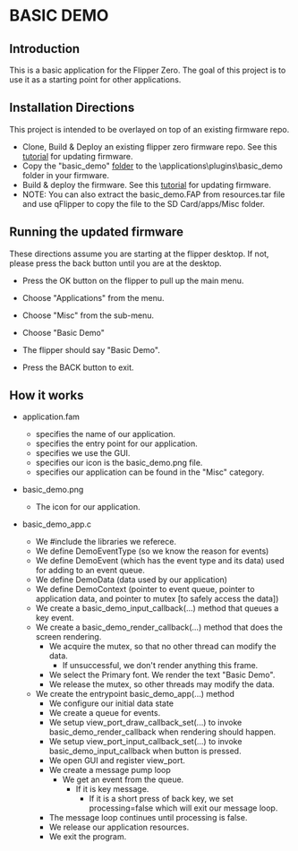 # BASIC DEMO
## Introduction
This is a basic application for the Flipper Zero.  The goal of this project is to use it as a starting point for other applications.


## Installation Directions
This project is intended to be overlayed on top of an existing firmware repo.
- Clone, Build & Deploy an existing flipper zero firmware repo.  See this [tutorial](/firmware/updating/README.md) for updating firmware.
- Copy the "basic_demo" [folder](..) to the \applications\plugins\basic_demo folder in your firmware.
- Build &amp; deploy the firmware.  See this [tutorial](/firmware/updating/README.md) for updating firmware.
- NOTE: You can also extract the basic_demo.FAP from resources.tar file and use qFlipper to copy the file to the SD Card/apps/Misc folder.


## Running the updated firmware
These directions assume you are starting at the flipper desktop.  If not, please press the back button until you are at the desktop.

- Press the OK button on the flipper to pull up the main menu.
- Choose "Applications" from the menu.
- Choose "Misc" from the sub-menu.
- Choose "Basic Demo"

- The flipper should say "Basic Demo".

- Press the BACK button to exit.


## How it works
- application.fam
  - specifies the name of our application.
  - specifies the entry point for our application.
  - specifies we use the GUI.
  - specifies our icon is the basic_demo.png file.
  - specifies our application can be found in the "Misc" category.

- basic_demo.png
  - The icon for our application.

- basic_demo_app.c
  - We #include the libraries we referece.
  - We define DemoEventType (so we know the reason for events)
  - We define DemoEvent (which has the event type and its data) used for adding to an event queue.
  - We define DemoData (data used by our application)
  - We define DemoContext (pointer to event queue, pointer to application data, and pointer to mutex [to safely access the data])
  - We create a basic_demo_input_callback(...) method that queues a key event.
  - We create a basic_demo_render_callback(...) method that does the screen rendering.
    - We acquire the mutex, so that no other thread can modify the data.
      - If unsuccessful, we don't render anything this frame.
    - We select the Primary font.  We render the text "Basic Demo".
    - We release the mutex, so other threads may modify the data.
  - We create the entrypoint basic_demo_app(...) method
    - We configure our initial data state
    - We create a queue for events.
    - We setup view_port_draw_callback_set(...) to invoke basic_demo_render_callback when rendering should happen.
    - We setup view_port_input_callback_set(...) to invoke basic_demo_input_callback when button is pressed.
    - We open GUI and register view_port.
    - We create a message pump loop
      - We get an event from the queue.
        - If it is key message.
          - If it is a short press of back key, we set processing=false which will exit our message loop.
    - The message loop continues until processing is false.
    - We release our application resources.
    - We exit the program.
    